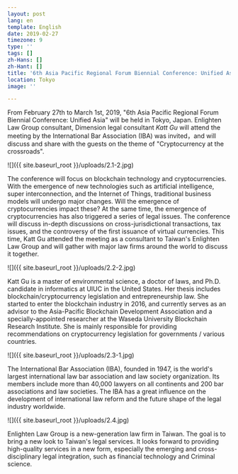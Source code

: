 ```yaml
---
layout: post
lang: en
template: English
date: 2019-02-27
timezone: 9
type: ''
tags: []
zh-Hans: []
zh-Hant: []
title: '6th Asia Pacific Regional Forum Biennial Conference: Unified Asia'
location: Tokyo
image: ''

---
```

From February 27th to March 1st, 2019, "6th Asia Pacific Regional Forum Biennial Conference: Unified Asia" will be held in Tokyo, Japan. Enlighten Law Group consultant, Dimension legal consultant _Katt Gu_ will attend the meeting by the International Bar Association (IBA) was invited，and will discuss and share with the guests on the theme of "Cryptocurrency at the crossroads".

![]({{ site.baseurl_root }}/uploads/2.1-2.jpg)

The conference will focus on blockchain technology and cryptocurrencies. With the emergence of new technologies such as artificial intelligence, super interconnection, and the Internet of Things, traditional business models will undergo major changes. Will the emergence of cryptocurrencies impact these? At the same time, the emergence of cryptocurrencies has also triggered a series of legal issues. The conference will discuss in-depth discussions on cross-jurisdictional transactions, tax issues, and the controversy of the first issuance of virtual currencies. This time, Katt Gu attended the meeting as a consultant to Taiwan's Enlighten Law Group and will gather with major law firms around the world to discuss it together.

![]({{ site.baseurl_root }}/uploads/2.2-2.jpg)

Katt Gu is a master of environmental science, a doctor of laws, and Ph.D. candidate in informatics at UIUC in the United States. Her thesis includes blockchain/cryptocurrency legislation and entrepreneurship law. She started to enter the blockchain industry in 2016, and currently serves as an advisor to the Asia-Pacific Blockchain Development Association and a specially-appointed researcher at the Waseda University Blockchain Research Institute. She is mainly responsible for providing recommendations on cryptocurrency legislation for governments / various countries.

![]({{ site.baseurl_root }}/uploads/2.3-1.jpg)

The International Bar Association (IBA), founded in 1947, is the world's largest international law bar association and law society organization. Its members include more than 40,000 lawyers on all continents and 200 bar associations and law societies. The IBA has a great influence on the development of international law reform and the future shape of the legal industry worldwide.

![]({{ site.baseurl_root }}/uploads/2.4.jpg)

Enlighten Law Group is a new-generation law firm in Taiwan. The goal is to bring a new look to Taiwan's legal services. It looks forward to providing high-quality services in a new form, especially the emerging and cross-disciplinary legal integration, such as financial technology and Criminal science.